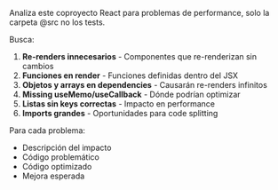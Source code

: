 Analiza este coproyecto React para problemas de performance, solo la carpeta @src no los tests.

Busca:
1. **Re-renders innecesarios** - Componentes que re-renderizan sin cambios
2. **Funciones en render** - Funciones definidas dentro del JSX
3. **Objetos y arrays en dependencies** - Causarán re-renders infinitos
4. **Missing useMemo/useCallback** - Dónde podrían optimizar
5. **Listas sin keys correctas** - Impacto en performance
6. **Imports grandes** - Oportunidades para code splitting

Para cada problema:
- Descripción del impacto
- Código problemático
- Código optimizado
- Mejora esperada
